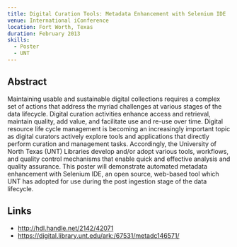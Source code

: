 ```yaml
---
title: Digital Curation Tools: Metadata Enhancement with Selenium IDE
venue: International iConference
location: Fort Worth, Texas
duration: February 2013
skills:
  - Poster
  - UNT
---
```


Abstract
-------

Maintaining usable and sustainable digital collections requires a complex set of actions that address the myriad challenges at various stages of the data lifecycle. Digital curation activities enhance access and retrieval, maintain quality, add value, and facilitate use and re-use over time. Digital resource life cycle management is becoming an increasingly important topic as digital curators actively explore tools and applications that directly perform curation and management tasks. Accordingly, the University of North Texas (UNT) Libraries develop and/or adopt various tools, workflows, and quality control mechanisms that enable quick and effective analysis and quality assurance. This poster will demonstrate automated metadata enhancement with Selenium IDE, an open source, web-based tool which UNT has adopted for use during the post ingestion stage of the data lifecycle.


Links
----------

* <http://hdl.handle.net/2142/42071>
* <https://digital.library.unt.edu/ark:/67531/metadc146571/>
